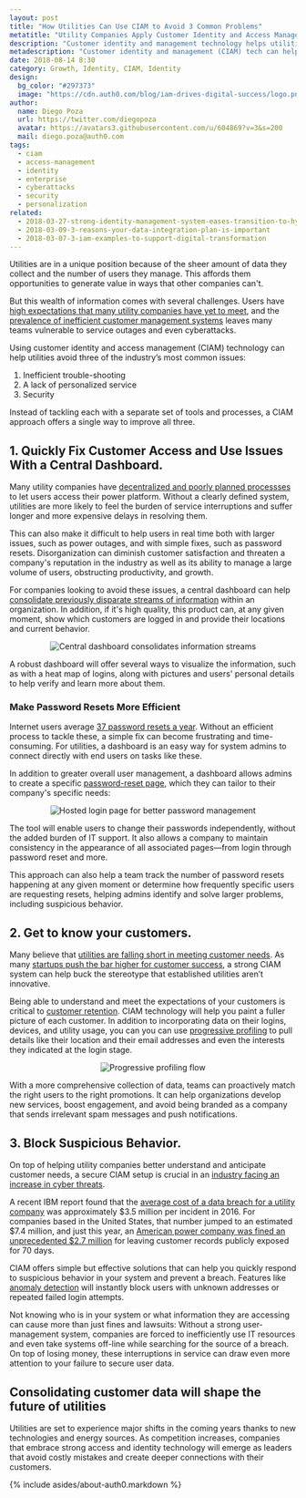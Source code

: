 ```yaml
---
layout: post
title: "How Utilities Can Use CIAM to Avoid 3 Common Problems"
metatitle: "Utility Companies Apply Customer Identity and Access Management"
description: "Customer identity and management technology helps utilities reshape how they interact with users, improve their services, and tighten security."
metadescription: "Customer identity and management (CIAM) tech can help a utility company increase security, optimize customer interactions, and improve their services. Learn more."
date: 2018-08-14 8:30
category: Growth, Identity, CIAM, Identity
design: 
  bg_color: "#297373"
  image: "https://cdn.auth0.com/blog/iam-drives-digital-success/logo.png"
author:
  name: Diego Poza
  url: https://twitter.com/diegopoza
  avatar: https://avatars3.githubusercontent.com/u/604869?v=3&s=200
  mail: diego.poza@auth0.com
tags: 
  - ciam
  - access-management
  - identity
  - enterprise
  - cyberattacks
  - security
  - personalization
related:
  - 2018-03-27-strong-identity-management-system-eases-transition-to-hybrid-cloud
  - 2018-03-09-3-reasons-your-data-integration-plan-is-important
  - 2018-03-07-3-iam-examples-to-support-digital-transformation
---
```


Utilities are in a unique position because of the sheer amount of data they collect and the number of users they manage. This affords them opportunities to generate value in ways that other companies can't.

But this wealth of information comes with several challenges. Users have [high expectations that many utility companies have yet to meet](https://www.powerengineeringint.com/articles/print/volume-26/issue-1/features/three-challenges-for-utilities-in-2018.html), and the [prevalence of inefficient customer management systems](https://www.appcues.com/blog/3-customer-engagement-strategies-that-make-users-feel-like-one-in-a-million) leaves many teams vulnerable to service outages and even cyberattacks.

Using customer identity and access management (CIAM) technology can help utilities avoid three of the industry’s most common issues:

1.  Inefficient trouble-shooting
2.  A lack of personalized service
3.  Security

Instead of tackling each with a separate set of tools and processes, a CIAM approach offers a single way to improve all three.

## 1. Quickly Fix Customer Access and Use Issues With a Central Dashboard.

Many utility companies have [decentralized and poorly planned processses](https://www.nccoe.nist.gov/sites/default/files/library/sp1800/es-idam-nist-sp1800-2a-draft.pdf) to let users access their power platform. Without a clearly defined system, utilities are more likely to feel the burden of service interruptions and suffer longer and more expensive delays in resolving them.

This can also make it difficult to help users in real time both with larger issues, such as power outages, and with simple fixes, such as password resets. Disorganization can diminish customer satisfaction and threaten a company's reputation in the industry as well as its ability to manage a large volume of users, obstructing productivity, and growth.

For companies looking to avoid these issues, a central dashboard can help [consolidate previously disparate streams of information](https://auth0.com/user-management) within an organization. In addition, if it's high quality, this product can, at any given moment, show which customers are logged in and provide their locations and current behavior.

<p style="text-align: center;">
  <img src="https://cdn.auth0.com/blog/how-utilities-can-use-ciam-to-avoid-3-common-problems/central-dashboard-consolidates-information-streams.png" alt="Central dashboard consolidates information streams">
</p>

A robust dashboard will offer several ways to visualize the information, such as with a heat map of logins, along with pictures and users' personal details to help verify and learn more about them.

### Make Password Resets More Efficient

Internet users average [37 password resets a year](https://blog.dashlane.com/wp-content/uploads/2015/07/MailboxSecurity_infographic_EN_final1.jpg). Without an efficient process to tackle these, a simple fix can become frustrating and time-consuming. For utilities, a dashboard is an easy way for system admins to connect directly with end users on tasks like these.

In addition to greater overall user management, a dashboard allows admins to create a specific [password-reset page](https://auth0.com/docs/hosted-pages/password-reset), which they can tailor to their company's specific needs:

<p style="text-align: center;">
  <img src="https://cdn.auth0.com/blog/how-utilities-can-use-ciam-to-avoid-3-common-problems/hosted-login-page-for-better-password-management.png" alt="Hosted login page for better password management">
</p>

The tool will enable users to change their passwords independently, without the added burden of IT support. It also allows a company to maintain consistency in the appearance of all associated pages—from login through password reset and more.

This approach can also help a team track the number of password resets happening at any given moment or determine how frequently specific users are requesting resets, helping admins identify and solve larger problems, including suspicious behavior.

## 2. Get to know your customers.

Many believe that [utilities are falling short in meeting customer needs](https://www.publicpower.org/periodical/article/utilities-missing-out-personalized-marketing-opportunities). As many [startups push the bar higher for customer success](https://www.forbes.com/sites/matthunckler/2017/08/23/the-top-3-strategies-for-customer-success-for-high-growth-tech-startups/#73ff49206805), a strong CIAM system can help buck the stereotype that established utilities aren’t innovative.

Being able to understand and meet the expectations of your customers is critical to [customer retention](https://www.appcues.com/blog/proven-customer-retention-strategies). CIAM technology will help you paint a fuller picture of each customer. In addition to incorporating data on their logins, devices, and utility usage, you can you can use [progressive profiling](https://auth0.com/blog/progressive-profiling/) to pull details like their location and their email addresses and even the interests they indicated at the login stage.

<p style="text-align: center;">
  <img src="https://cdn.auth0.com/blog/how-utilities-can-use-ciam-to-avoid-3-common-problems/progressive-profiling-flow.png" alt="Progressive profiling flow">
</p>

With a more comprehensive collection of data, teams can proactively match the right users to the right promotions. It can help organizations develop new services, boost engagement, and avoid being branded as a company that sends irrelevant spam messages and push notifications.

## 3. Block Suspicious Behavior.

On top of helping utility companies better understand and anticipate customer needs, a secure CIAM setup is crucial in an [industry facing an increase in cyber threats](https://www.bloomberg.com/news/articles/2018-04-04/cyberattack-bleeds-into-utility-space-as-duke-sees-billing-delay).

A recent IBM report found that the [average cost of a data breach for a utility company](https://www.ibm.com/blogs/insights-on-business/energy-and-utilities/security-breach-energy-utilities/) was approximately $3.5 million per incident in 2016. For companies based in the United States, that number jumped to an estimated $7.4 million, and just this year, an [American power company was fined an unprecedented $2.7 million](https://www.bankinfosecurity.com/us-power-company-fined-27-million-over-data-exposure-a-10715) for leaving customer records publicly exposed for 70 days.

CIAM offers simple but effective solutions that can help you quickly respond to suspicious behavior in your system and prevent a breach. Features like [anomaly detection](https://auth0.com/docs/anomaly-detection) will instantly block users with unknown addresses or repeated failed login attempts.

Not knowing who is in your system or what information they are accessing can cause more than just fines and lawsuits: Without a strong user-management system, companies are forced to inefficiently use IT resources and even take systems off-line while searching for the source of a breach. On top of losing money, these interruptions in service can draw even more attention to your failure to secure user data.

## Consolidating customer data will shape the future of utilities

Utilities are set to experience major shifts in the coming years thanks to new technologies and energy sources. As competition increases, companies that embrace strong access and identity technology will emerge as leaders that avoid costly mistakes and create deeper connections with their customers.

{% include asides/about-auth0.markdown %}
